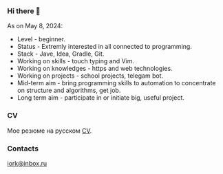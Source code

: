 ### Hi there 👋
As on May 8, 2024:  
- Level - beginner.
- Status - Extremly interested in all connected to programming.
- Stack - Jave, Idea, Gradle, Git.
- Working on skills - touch typing and Vim.
- Working on knowledges - https and web technologies.
- Working on projects - school projects, telegam bot.
- Mid-term aim - bring programming skills to automation to concentrate on structure and algorithms, get job.
- Long term aim - participate in or initiate big, useful project.  
### CV
Мое резюме на русском [CV](https://cv.hexlet.io/ru/resumes/3870).  
### Contacts
iork@inbox.ru  

<!--
**roman-iork/roman-iork** is a ✨ _special_ ✨ repository because its `README.md` (this file) appears on your GitHub profile.

Here are some ideas to get you started:

- 🔭 I’m currently working on ...
- 🌱 I’m currently learning ...
- 👯 I’m looking to collaborate on ...
- 🤔 I’m looking for help with ...
- 💬 Ask me about ...
- 📫 How to reach me: ...
- 😄 Pronouns: ...
- ⚡ Fun fact: ...
-->
